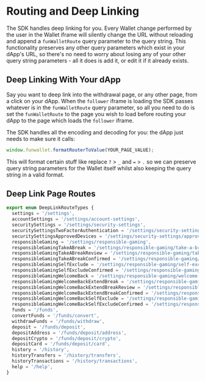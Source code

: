 # Routing and Deep Linking

The SDK handles deep linking for you. Every Wallet change performed by the user in the Wallet iframe will silently change the URL without reloading and append a `funWalletRoute` query parameter to the query string. This functionality preserves any other query parameters which exist in your dApp's URL, so there's no need to worry about losing any of your other query string parameters - all it does is add it, or edit it if it already exists.

## Deep Linking With Your dApp

Say you want to deep link into the withdrawal page, or any other page, from a click on your dApp. When the `follower` iframe is loading the SDK passes whatever is in the `funWalletRoute` query parameter, so all you need to do is set the `funWalletRoute` to the page you wish to load before routing your dApp to the page which loads the `follower` iframe.

The SDK handles all the encoding and decoding for you: the dApp just needs to make sure it calls:

```ts
window.funwallet.formatRouterToValue(YOUR_PAGE_VALUE);
```

This will format certain stuff like replace `?` > `_` and `=` > `.` so we can preserve query string parameters for the Wallet itself whilst also keeping the query string in a valid format.

## Deep Link Page Routes

```ts
export enum DeepLinkRouteTypes {
  settings = '/settings',
  accountSettings = '/settings/account-settings',
  securitySettings = '/settings/security-settings',
  securitySettingsTwoFactorAuthentication = '/settings/security-settings/two-factor-authentication',
  securitySettingsApprovedDevices = '/settings/security-settings/approved-devices',
  responsibleGaming = '/settings/responsible-gaming',
  responsibleGamingTakeABreak = '/settings/responsible-gaming/take-a-break',
  responsibleGamingTakeABreakReview = '/settings/responsible-gaming/take-a-break/review',
  responsibleGamingTakeABreakConfirmed = '/settings/responsible-gaming/take-a-break/confirmed',
  responsibleGamingSelfExclude = '/settings/responsible-gaming/self-exclude',
  responsibleGamingSelfExcludeConfirmed = '/settings/responsible-gaming/self-exclude/confirmed',
  responsibleGamingWelcomeBack = '/settings/responsible-gaming/welcome-back',
  responsibleGamingWelcomeBackExtendBreak = '/settings/responsible-gaming/welcome-back/extend-break',
  responsibleGamingWelcomeBackExtendBreakReview = '/settings/responsible-gaming/welcome-back/extend-break/review',
  responsibleGamingWelcomeBackExtendBreakConfirmed = '/settings/responsible-gaming/welcome-back/extend-break/confirmed',
  responsibleGamingWelcomeBackSelfExclude = '/settings/responsible-gaming/welcome-back/self-exclude',
  responsibleGamingWelcomeBackSelfExcludeConfirmed = '/settings/responsible-gaming/welcome-back/self-exclude/confirmed',
  funds = '/funds',
  convertFunds = '/funds/convert',
  withdrawFunds = '/funds/withdraw',
  deposit = '/funds/deposit',
  depositAddress = '/funds/deposit/address',
  depositCrypto = '/funds/deposit/crypto',
  depositCard = '/funds/deposit/card',
  history = '/history',
  historyTransfers = '/history/transfers',
  historyTransactions = '/history/transactions',
  help = '/help',
}
```
